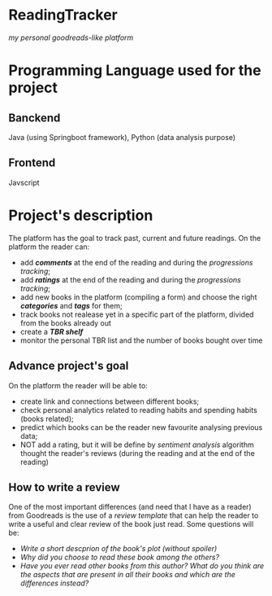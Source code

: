 # ReadingTracker
*my personal goodreads-like platform*

# Programming Language used for the project

## Banckend
Java (using Springboot framework), 
Python (data analysis purpose)

## Frontend
Javscript

# Project's description
The platform has the goal to track past, current and future readings.
On the platform the reader can:
- add ***comments*** at the end of the reading and during the *progressions tracking*;
- add ***ratings*** at the end of the reading and during the *progressions tracking*;
- add new books in the platform (compiling a form) and choose the right ***categories*** and ***tags*** for them;
- track books not realease yet in a specific part of the platform, divided from the books already out
- create a ***TBR shelf***
- monitor the personal TBR list and the number of books bought over time


## Advance project's goal
On the platform the reader will be able to:
- create link and connections between different books;
- check personal analytics related to reading habits and spending habits (books related);
- predict which books can be the reader new favourite analysing previous data;
- NOT add a rating, but it will be define by *sentiment analysis* algorithm thought the reader's reviews (during the reading and at the end of the reading)

## How to write a review
One of the most important differences (and need that I have as a reader) from Goodreads is the use of a *review template* that can help the reader to write a useful and clear review of the book just read.
Some questions will be:
+ *Write a short descprion of the book's plot (without spoiler)*
+ *Why did you choose to read these book among the others?*
+ *Have you ever read other books from this author? What do you think are the aspects that are present in all their books and which are the differences instead?*

